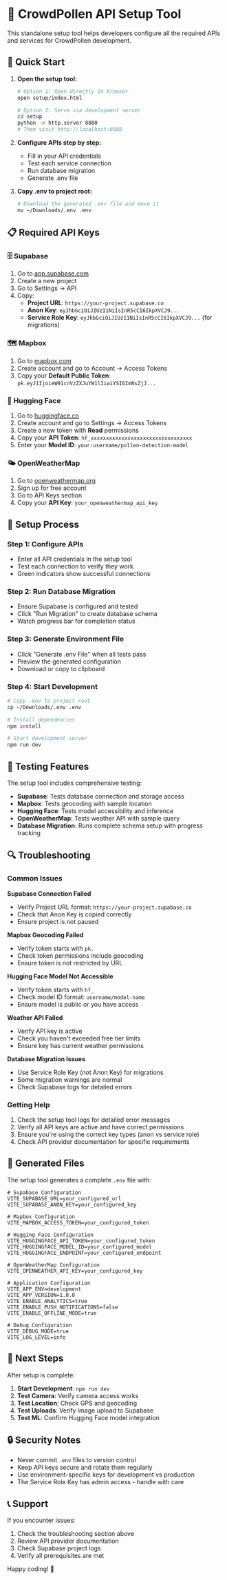 # 🌻 CrowdPollen API Setup Tool

This standalone setup tool helps developers configure all the required APIs and services for CrowdPollen development.

## 🚀 Quick Start

1. **Open the setup tool:**
   ```bash
   # Option 1: Open directly in browser
   open setup/index.html
   
   # Option 2: Serve via development server
   cd setup
   python -m http.server 8080
   # Then visit http://localhost:8080
   ```

2. **Configure APIs step by step:**
   - Fill in your API credentials
   - Test each service connection
   - Run database migration
   - Generate .env file

3. **Copy .env to project root:**
   ```bash
   # Download the generated .env file and move it
   mv ~/Downloads/.env .env
   ```

## 📋 Required API Keys

### 🗄️ Supabase
1. Go to [app.supabase.com](https://app.supabase.com)
2. Create a new project
3. Go to Settings → API
4. Copy:
   - **Project URL**: `https://your-project.supabase.co`
   - **Anon Key**: `eyJhbGciOiJIUzI1NiIsInR5cCI6IkpXVCJ9...`
   - **Service Role Key**: `eyJhbGciOiJIUzI1NiIsInR5cCI6IkpXVCJ9...` (for migrations)

### 🗺️ Mapbox
1. Go to [mapbox.com](https://www.mapbox.com)
2. Create account and go to Account → Access Tokens
3. Copy your **Default Public Token**: `pk.eyJ1IjoieW91cnVzZXJuYW1lIiwiYSI6ImNsZjJ...`

### 🤗 Hugging Face
1. Go to [huggingface.co](https://huggingface.co)
2. Create account and go to Settings → Access Tokens
3. Create a new token with **Read** permissions
4. Copy your **API Token**: `hf_xxxxxxxxxxxxxxxxxxxxxxxxxxxxxxxxx`
5. Enter your **Model ID**: `your-username/pollen-detection-model`

### 🌤️ OpenWeatherMap
1. Go to [openweathermap.org](https://openweathermap.org/api)
2. Sign up for free account
3. Go to API Keys section
4. Copy your **API Key**: `your_openweathermap_api_key`

## 🔧 Setup Process

### Step 1: Configure APIs
- Enter all API credentials in the setup tool
- Test each connection to verify they work
- Green indicators show successful connections

### Step 2: Run Database Migration
- Ensure Supabase is configured and tested
- Click "Run Migration" to create database schema
- Watch progress bar for completion status

### Step 3: Generate Environment File
- Click "Generate .env File" when all tests pass
- Preview the generated configuration
- Download or copy to clipboard

### Step 4: Start Development
```bash
# Copy .env to project root
cp ~/Downloads/.env .env

# Install dependencies
npm install

# Start development server
npm run dev
```

## 🧪 Testing Features

The setup tool includes comprehensive testing:

- **Supabase**: Tests database connection and storage access
- **Mapbox**: Tests geocoding with sample location
- **Hugging Face**: Tests model accessibility and inference
- **OpenWeatherMap**: Tests weather API with sample query
- **Database Migration**: Runs complete schema setup with progress tracking

## 🔍 Troubleshooting

### Common Issues

**Supabase Connection Failed**
- Verify Project URL format: `https://your-project.supabase.co`
- Check that Anon Key is copied correctly
- Ensure project is not paused

**Mapbox Geocoding Failed**
- Verify token starts with `pk.`
- Check token permissions include geocoding
- Ensure token is not restricted by URL

**Hugging Face Model Not Accessible**
- Verify token starts with `hf_`
- Check model ID format: `username/model-name`
- Ensure model is public or you have access

**Weather API Failed**
- Verify API key is active
- Check you haven't exceeded free tier limits
- Ensure key has current weather permissions

**Database Migration Issues**
- Use Service Role Key (not Anon Key) for migrations
- Some migration warnings are normal
- Check Supabase logs for detailed errors

### Getting Help

1. Check the setup tool logs for detailed error messages
2. Verify all API keys are active and have correct permissions
3. Ensure you're using the correct key types (anon vs service role)
4. Check API provider documentation for specific requirements

## 📁 Generated Files

The setup tool generates a complete `.env` file with:

```env
# Supabase Configuration
VITE_SUPABASE_URL=your_configured_url
VITE_SUPABASE_ANON_KEY=your_configured_key

# Mapbox Configuration  
VITE_MAPBOX_ACCESS_TOKEN=your_configured_token

# Hugging Face Configuration
VITE_HUGGINGFACE_API_TOKEN=your_configured_token
VITE_HUGGINGFACE_MODEL_ID=your_configured_model
VITE_HUGGINGFACE_ENDPOINT=your_configured_endpoint

# OpenWeatherMap Configuration
VITE_OPENWEATHER_API_KEY=your_configured_key

# Application Configuration
VITE_APP_ENV=development
VITE_APP_VERSION=1.0.0
VITE_ENABLE_ANALYTICS=true
VITE_ENABLE_PUSH_NOTIFICATIONS=false
VITE_ENABLE_OFFLINE_MODE=true

# Debug Configuration
VITE_DEBUG_MODE=true
VITE_LOG_LEVEL=info
```

## 🎯 Next Steps

After setup is complete:

1. **Start Development**: `npm run dev`
2. **Test Camera**: Verify camera access works
3. **Test Location**: Check GPS and geocoding
4. **Test Uploads**: Verify image upload to Supabase
5. **Test ML**: Confirm Hugging Face model integration

## 🔒 Security Notes

- Never commit `.env` files to version control
- Keep API keys secure and rotate them regularly
- Use environment-specific keys for development vs production
- The Service Role Key has admin access - handle with care

## 📞 Support

If you encounter issues:
1. Check the troubleshooting section above
2. Review API provider documentation
3. Check Supabase project logs
4. Verify all prerequisites are met

Happy coding! 🌻
